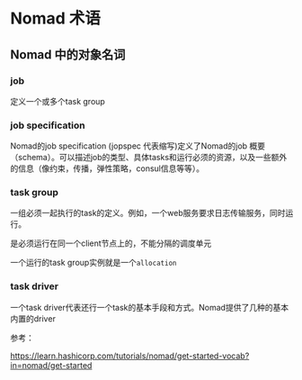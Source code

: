 # Nomad 术语



## Nomad 中的对象名词



### job

定义一个或多个task group 

### job specification

Nomad的job specification (jopspec 代表缩写)定义了Nomad的job 概要 （schema）。可以描述job的类型、具体tasks和运行必须的资源，以及一些额外的信息（像约束，传播，弹性策略，consul信息等等）。

### task group

一组必须一起执行的task的定义。例如，一个web服务要求日志传输服务，同时运行。

是必须运行在同一个client节点上的，不能分隔的调度单元

一个运行的task group实例就是一个`allocation`

### task driver

一个task driver代表还行一个task的基本手段和方式。Nomad提供了几种的基本内置的driver



参考：

https://learn.hashicorp.com/tutorials/nomad/get-started-vocab?in=nomad/get-started